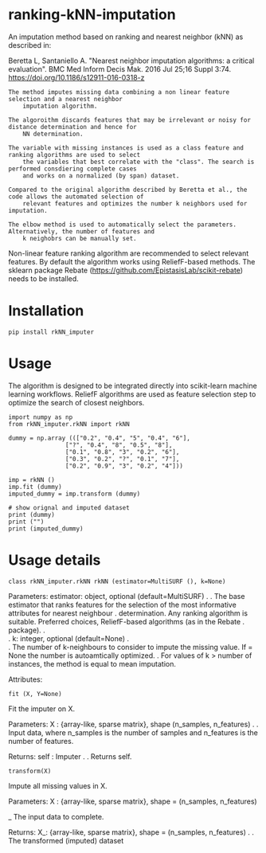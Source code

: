 # ranking-kNN-imputation
An imputation method based on ranking and nearest neighbor (kNN) as described in:
    
Beretta L, Santaniello A. "Nearest neighbor imputation algorithms: a critical evaluation". BMC Med Inform Decis Mak. 2016 Jul 25;16 Suppl 3:74. https://doi.org/10.1186/s12911-016-0318-z


    The method imputes missing data combining a non linear feature selection and a nearest neighbor 
        imputation algorithm.

    The algoroithm discards features that may be irrelevant or noisy for distance determination and hence for 
        NN determination.

    The variable with missing instances is used as a class feature and ranking algorithms are used to select 
        the variables that best correlate with the "class". The search is performed consdiering complete cases 
        and works on a normalized (by span) dataset.

    Compared to the original algorithm described by Beretta et al., the code allows the automated selection of 
        relevant features and optimizes the number k neighbors used for imputation.

    The elbow method is used to automatically select the parameters. Alternatively, the number of features and 
        k neighobrs can be manually set.
        
        
Non-linear feature ranking algorithm are recommended to select relevant features.
By default the algorithm works using ReliefF-based methods.
The sklearn package Rebate (https://github.com/EpistasisLab/scikit-rebate) needs to be installed.

# Installation
    
    pip install rkNN_imputer

# Usage
The algorithm is designed to be integrated directly into scikit-learn machine learning workflows. ReliefF algorithms are used as feature selection step to optimize the search of closest neighbors.

    import numpy as np
    from rkNN_imputer.rkNN import rkNN

    dummy = np.array ((["0.2", "0.4", "5", "0.4", "6"],
                    ["?", "0.4", "8", "0.5", "8"],
                    ["0.1", "0.8", "3", "0.2", "6"],
                    ["0.3", "0.2", "?", "0.1", "7"],
                    ["0.2", "0.9", "3", "0.2", "4"]))

    imp = rkNN ()
    imp.fit (dummy)
    imputed_dummy = imp.transform (dummy)

    # show orignal and imputed dataset
    print (dummy)
    print ("")
    print (imputed_dummy)


# Usage details
    class rkNN_imputer.rkNN rkNN (estimator=MultiSURF (), k=None)

Parameters:     estimator: object, optional (default=MultiSURF)
.
.                The base estimator that ranks features for the selection of the most informative attributes for nearest neighbour
.                determination. Any ranking algorithm is suitable. Preferred choices, ReliefF-based algorithms (as in the Rebate         .                package).
.                
.                k: integer, optional (default=None)
.                
.                The number of k-neighbours to consider to impute the missing value. If = None the number is autoamtically optimized.
.                For values of k > number of instances, the method is equal to mean imputation. 

Attributes:

    fit (X, Y=None)

Fit the imputer on X.

Parameters:      X : {array-like, sparse matrix}, shape (n_samples, n_features)
.
.                Input data, where n_samples is the number of samples and n_features is the number of features.

Returns:	     self : Imputer
.
.                Returns self.

    transform(X)
    
Impute all missing values in X.

Parameters:	      X : {array-like, sparse matrix}, shape = (n_samples, n_features)

_                 The input data to complete.

Returns:          X_: {array-like, sparse matrix}, shape = (n_samples, n_features)
.
.                 The transformed (imputed) dataset


                
                

    
